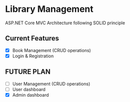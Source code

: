 # Library Management

ASP.NET Core MVC Architecture following SOLID principle

## Current Features
- [x] Book Management (CRUD operations)
- [x] Login & Registration

## FUTURE PLAN
- [ ] User Management (CRUD operations)
- [ ] User dashboard
- [x] Admin dashboard
